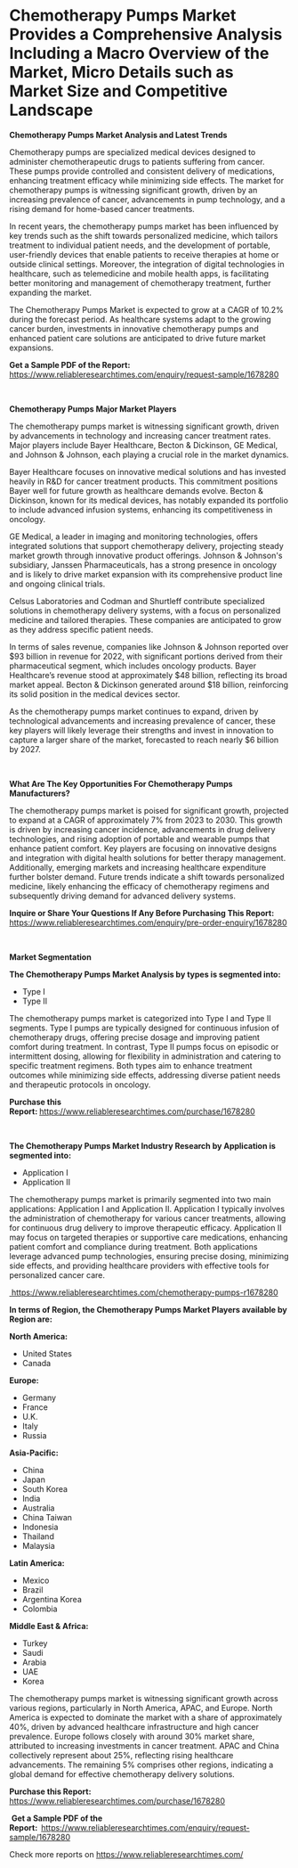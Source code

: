 <p><h1>Chemotherapy Pumps Market Provides a Comprehensive Analysis Including a Macro Overview of the Market, Micro Details such as Market Size and Competitive Landscape</h1></p><p><strong>Chemotherapy Pumps Market Analysis and Latest Trends</strong></p>
<p><p>Chemotherapy pumps are specialized medical devices designed to administer chemotherapeutic drugs to patients suffering from cancer. These pumps provide controlled and consistent delivery of medications, enhancing treatment efficacy while minimizing side effects. The market for chemotherapy pumps is witnessing significant growth, driven by an increasing prevalence of cancer, advancements in pump technology, and a rising demand for home-based cancer treatments.</p><p>In recent years, the chemotherapy pumps market has been influenced by key trends such as the shift towards personalized medicine, which tailors treatment to individual patient needs, and the development of portable, user-friendly devices that enable patients to receive therapies at home or outside clinical settings. Moreover, the integration of digital technologies in healthcare, such as telemedicine and mobile health apps, is facilitating better monitoring and management of chemotherapy treatment, further expanding the market.</p><p>The Chemotherapy Pumps Market is expected to grow at a CAGR of 10.2% during the forecast period. As healthcare systems adapt to the growing cancer burden, investments in innovative chemotherapy pumps and enhanced patient care solutions are anticipated to drive future market expansions.</p></p>
<p><strong>Get a Sample PDF of the Report:&nbsp;</strong> <a href="https://www.reliableresearchtimes.com/enquiry/request-sample/1678280?utm_campaign=1420&utm_medium=2&utm_source=Github&utm_content=ia&utm_term=25032025&utm_id=chemotherapy-pumps">https://www.reliableresearchtimes.com/enquiry/request-sample/1678280</a></p>
<p>&nbsp;</p>
<p><strong>Chemotherapy Pumps Major Market Players</strong></p>
<p><p>The chemotherapy pumps market is witnessing significant growth, driven by advancements in technology and increasing cancer treatment rates. Major players include Bayer Healthcare, Becton & Dickinson, GE Medical, and Johnson & Johnson, each playing a crucial role in the market dynamics.</p><p>Bayer Healthcare focuses on innovative medical solutions and has invested heavily in R&D for cancer treatment products. This commitment positions Bayer well for future growth as healthcare demands evolve. Becton & Dickinson, known for its medical devices, has notably expanded its portfolio to include advanced infusion systems, enhancing its competitiveness in oncology.</p><p>GE Medical, a leader in imaging and monitoring technologies, offers integrated solutions that support chemotherapy delivery, projecting steady market growth through innovative product offerings. Johnson & Johnson's subsidiary, Janssen Pharmaceuticals, has a strong presence in oncology and is likely to drive market expansion with its comprehensive product line and ongoing clinical trials.</p><p>Celsus Laboratories and Codman and Shurtleff contribute specialized solutions in chemotherapy delivery systems, with a focus on personalized medicine and tailored therapies. These companies are anticipated to grow as they address specific patient needs.</p><p>In terms of sales revenue, companies like Johnson & Johnson reported over $93 billion in revenue for 2022, with significant portions derived from their pharmaceutical segment, which includes oncology products. Bayer Healthcare’s revenue stood at approximately $48 billion, reflecting its broad market appeal. Becton & Dickinson generated around $18 billion, reinforcing its solid position in the medical devices sector.</p><p>As the chemotherapy pumps market continues to expand, driven by technological advancements and increasing prevalence of cancer, these key players will likely leverage their strengths and invest in innovation to capture a larger share of the market, forecasted to reach nearly $6 billion by 2027.</p></p>
<p>&nbsp;</p>
<p><strong>What Are The Key Opportunities For Chemotherapy Pumps Manufacturers?</strong></p>
<p><p>The chemotherapy pumps market is poised for significant growth, projected to expand at a CAGR of approximately 7% from 2023 to 2030. This growth is driven by increasing cancer incidence, advancements in drug delivery technologies, and rising adoption of portable and wearable pumps that enhance patient comfort. Key players are focusing on innovative designs and integration with digital health solutions for better therapy management. Additionally, emerging markets and increasing healthcare expenditure further bolster demand. Future trends indicate a shift towards personalized medicine, likely enhancing the efficacy of chemotherapy regimens and subsequently driving demand for advanced delivery systems.</p></p>
<p><strong>Inquire or Share Your Questions If Any Before Purchasing This Report:</strong> <a href="https://www.reliableresearchtimes.com/enquiry/pre-order-enquiry/1678280?utm_campaign=1420&utm_medium=2&utm_source=Github&utm_content=ia&utm_term=25032025&utm_id=chemotherapy-pumps">https://www.reliableresearchtimes.com/enquiry/pre-order-enquiry/1678280</a></p>
<p>&nbsp;</p>
<p><strong>Market Segmentation</strong></p>
<p><strong>The Chemotherapy Pumps Market Analysis by types is segmented into:</strong></p>
<p><ul><li>Type I</li><li>Type II</li></ul></p>
<p><p>The chemotherapy pumps market is categorized into Type I and Type II segments. Type I pumps are typically designed for continuous infusion of chemotherapy drugs, offering precise dosage and improving patient comfort during treatment. In contrast, Type II pumps focus on episodic or intermittent dosing, allowing for flexibility in administration and catering to specific treatment regimens. Both types aim to enhance treatment outcomes while minimizing side effects, addressing diverse patient needs and therapeutic protocols in oncology.</p></p>
<p><strong>Purchase this Report:&nbsp;</strong><a href="https://www.reliableresearchtimes.com/purchase/1678280?utm_campaign=1420&utm_medium=2&utm_source=Github&utm_content=ia&utm_term=25032025&utm_id=chemotherapy-pumps">https://www.reliableresearchtimes.com/purchase/1678280</a></p>
<p>&nbsp;</p>
<p><strong>The Chemotherapy Pumps Market Industry Research by Application is segmented into:</strong></p>
<p><ul><li>Application I</li><li>Application II</li></ul></p>
<p><p>The chemotherapy pumps market is primarily segmented into two main applications: Application I and Application II. Application I typically involves the administration of chemotherapy for various cancer treatments, allowing for continuous drug delivery to improve therapeutic efficacy. Application II may focus on targeted therapies or supportive care medications, enhancing patient comfort and compliance during treatment. Both applications leverage advanced pump technologies, ensuring precise dosing, minimizing side effects, and providing healthcare providers with effective tools for personalized cancer care.</p></p>
<p><a href="https://www.reliableresearchtimes.com/chemotherapy-pumps-r1678280?utm_campaign=1420&utm_medium=2&utm_source=Github&utm_content=ia&utm_term=25032025&utm_id=chemotherapy-pumps">&nbsp;https://www.reliableresearchtimes.com/chemotherapy-pumps-r1678280</a></p>
<p><strong>In terms of Region, the Chemotherapy Pumps Market Players available by Region are:</strong></p>
<p>
    <p> <strong> North America: </strong>
        <ul>
            <li>United States</li>
            <li>Canada</li>
        </ul>
        </p> 
    <p> <strong> Europe: </strong>
        <ul>
            <li>Germany</li>
            <li>France</li>
            <li>U.K.</li>
            <li>Italy</li>
            <li>Russia</li>
        </ul>
        </p> 
    <p> <strong> Asia-Pacific: </strong>
        <ul>
            <li>China</li>
            <li>Japan</li>
            <li>South Korea</li>
            <li>India</li>
            <li>Australia</li>
            <li>China Taiwan</li>
            <li>Indonesia</li>
            <li>Thailand</li>
            <li>Malaysia</li>
        </ul>
        </p> 
    <p> <strong> Latin America: </strong>
        <ul>
            <li>Mexico</li>
            <li>Brazil</li>
            <li>Argentina Korea</li>
            <li>Colombia</li>
        </ul>
        </p> 
    <p> <strong> Middle East & Africa: </strong>
        <ul>
            <li>Turkey</li>
            <li>Saudi</li>
            <li>Arabia</li>
            <li>UAE</li>
            <li>Korea</li>
        </ul>
    </p>
    </p>
<p><p>The chemotherapy pumps market is witnessing significant growth across various regions, particularly in North America, APAC, and Europe. North America is expected to dominate the market with a share of approximately 40%, driven by advanced healthcare infrastructure and high cancer prevalence. Europe follows closely with around 30% market share, attributed to increasing investments in cancer treatment. APAC and China collectively represent about 25%, reflecting rising healthcare advancements. The remaining 5% comprises other regions, indicating a global demand for effective chemotherapy delivery solutions.</p></p>
<p><strong>Purchase this Report: </strong><a href="https://www.reliableresearchtimes.com/purchase/1678280?utm_campaign=1420&utm_medium=2&utm_source=Github&utm_content=ia&utm_term=25032025&utm_id=chemotherapy-pumps">https://www.reliableresearchtimes.com/purchase/1678280</a></p>
<p>&nbsp;<strong>Get a Sample PDF of the Report:&nbsp;&nbsp;</strong><a href="https://www.reliableresearchtimes.com/enquiry/request-sample/1678280?utm_campaign=1420&utm_medium=2&utm_source=Github&utm_content=ia&utm_term=25032025&utm_id=chemotherapy-pumps">https://www.reliableresearchtimes.com/enquiry/request-sample/1678280</a></p>
<p><strong></strong></p>
<p>Check more reports on <a href="https://www.reliableresearchtimes.com/?utm_campaign=1420&utm_medium=2&utm_source=Github&utm_content=ia&utm_term=25032025&utm_id=chemotherapy-pumps">https://www.reliableresearchtimes.com/</a></p>
